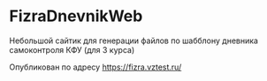 # FizraDnevnikWeb

Небольшой сайтик для генерации файлов по шабблону дневника самоконтроля КФУ (для 3 курса)

Опубликован по адресу https://fizra.vztest.ru/
